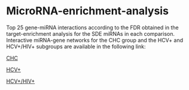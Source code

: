 # MicroRNA-enrichment-analysis

Top 25 gene-miRNA interactions according to the FDR obtained in the target-enrichment analysis for the SDE miRNAs in each comparison. Interactive miRNA-gene networks for the CHC group and the HCV+ and HCV+/HIV+ subgroups are available in the following link:

[CHC](https://valvapamela.github.io/MicroRNA-enrichment-analysis/NETWORK_CHC.html)

[HCV+](https://valvapamela.github.io/MicroRNA-enrichment-analysis/NETWORK_HCV.html)

[HCV+/HIV+](https://valvapamela.github.io/MicroRNA-enrichment-analysis/NETWORK_HCV_HIV.html)


